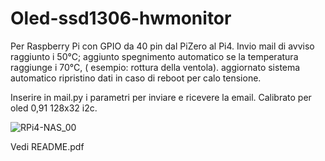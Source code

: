 # Oled-ssd1306-hwmonitor
Per Raspberry Pi con GPIO da 40 pin dal PiZero al Pi4.
Invio mail di avviso raggiunto i 50°C; 
aggiunto spegnimento automatico se la temperatura raggiunge i 70°C, ( esempio: rottura della ventola).
aggiornato sistema automatico ripristino dati in caso di reboot per calo tensione.

Inserire in mail.py i parametri per inviare e ricevere la email.
Calibrato per oled 0,91 128x32 i2c.


![RPi4-NAS_00](https://www.schenardi.it/public/RPi4-NAS/images/RPi4-NAS_00.jpg)


Vedi README.pdf
